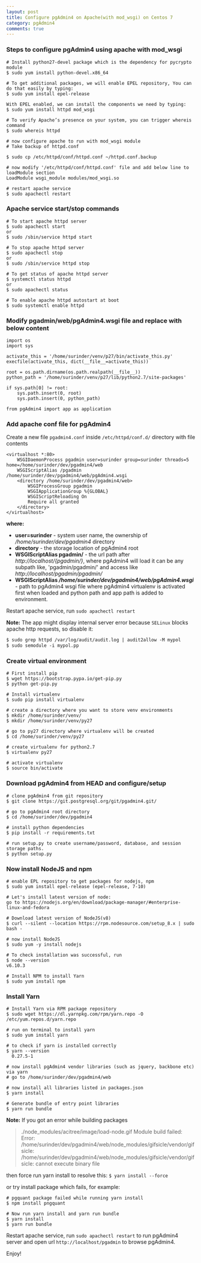 ```yaml
---
layout: post
title: Configure pgAdmin4 on Apache(with mod_wsgi) on Centos 7
category: pgAdmin4
comments: true
---
```


### Steps to configure pgAdmin4 using apache with mod_wsgi

```
# Install python27-devel package which is the dependency for pycrypto module
$ sudo yum install python-devel.x86_64

# To get additional packages, we will enable EPEL repository, You can do that easily by typing:
$ sudo yum install epel-release

With EPEL enabled, we can install the components we need by typing:
$ sudo yum install httpd mod_wsgi

# To verify Apache’s presence on your system, you can trigger whereis command
$ sudo whereis httpd

# now configure apache to run with mod_wsgi module
# Take backup of httpd.conf

$ sudo cp /etc/httpd/conf/httpd.conf ~/httpd.conf.backup

# now modify '/etc/httpd/conf/httpd.conf' file and add below line to loadModule section
LoadModule wsgi_module modules/mod_wsgi.so

# restart apache service
$ sudo apachectl restart
```

### Apache service start/stop commands

```
# To start apache httpd server
$ sudo apachectl start
or
$ sudo /sbin/service httpd start

# To stop apache httpd server
$ sudo apachectl stop
or
$ sudo /sbin/service httpd stop

# To get status of apache httpd server
$ systemctl status httpd
or
$ sudo apachectl status

# To enable apache httpd autostart at boot
$ sudo systemctl enable httpd
```

### Modify pgadmin/web/pgAdmin4.wsgi file and replace with below content
```
import os
import sys

activate_this = '/home/surinder/venv/p27/bin/activate_this.py'
execfile(activate_this, dict(__file__=activate_this))

root = os.path.dirname(os.path.realpath(__file__))
python_path = '/home/surinder/venv/p27/lib/python2.7/site-packages'

if sys.path[0] != root:
    sys.path.insert(0, root)
    sys.path.insert(0, python_path)

from pgAdmin4 import app as application
```

### Add apache conf file for pgAdmin4
Create a new file `pgadmin4.conf` inside `/etc/httpd/conf.d/` directory with file contents

```
<virtualhost *:80>
    WSGIDaemonProcess pgadmin user=surinder group=surinder threads=5 home=/home/surinder/dev/pgadmin4/web
    WSGIScriptAlias /pgadmin /home/surinder/dev/pgadmin4/web/pgAdmin4.wsgi
    <directory /home/surinder/dev/pgadmin4/web>
        WSGIProcessGroup pgadmin
        WSGIApplicationGroup %{GLOBAL}
        WSGIScriptReloading On
        Require all granted
    </directory>
</virtualhost>
```

**where:**

  - **user=surinder** - system user name, the ownership of _/home/surinder/dev/pgadmin4_ directory
  - **directory** - the storage location of pgAdmin4 root
  - **WSGIScriptAlias pgadmin/** - the url path after *http://localhost/{pgadmin/}*, where pgAdmin4 will load
  it can be any subpath like, 'pgadmin/pgadmin/' and access like *http://localhost/pgadmin/pgadmin/*
  - **WSGIScriptAlias _/home/surinder/dev/pgadmin4/web/pgAdmin4.wsgi_** - path to pgAdmin4 wsgi file where
  pgAdmin4 virtualenv is activated first when loaded and python path and app path is added to environment.


Restart apache service, run `sudo apachectl restart`

**Note:** The app might display internal server error because `SELinux` blocks apache http requests, so disable it:

``` html
$ sudo grep httpd /var/log/audit/audit.log | audit2allow -M mypol
$ sudo semodule -i mypol.pp
```


### Create virtual environment

```
# First install pip
$ wget https://bootstrap.pypa.io/get-pip.py
$ python get-pip.py

# Install virtualenv
$ sudo pip install virtualenv

# create a directory where you want to store venv environments
$ mkdir /home/surinder/venv/
$ mkdir /home/surinder/venv/py27

# go to py27 directory where virtualenv will be created
$ cd /home/surinder/venv/py27

# create virtualenv for python2.7
$ virtualenv py27

# activate virtualenv
$ source bin/activate
```

### Download pgAdmin4 from HEAD and configure/setup

```
# clone pgAdmin4 from git repository
$ git clone https://git.postgresql.org/git/pgadmin4.git/

# go to pgAdmin4 root directory
$ cd /home/surinder/dev/pgadmin4

# install python dependencies
$ pip install -r requirements.txt

# run setup.py to create username/password, database, and session storage paths.
$ python setup.py
```

### Now install NodeJS and npm

```
# enable EPL repository to get packages for nodejs, npm
$ sudo yum install epel-release (epel-release, 7-10)

# Let's install latest version of node:
go to https://nodejs.org/en/download/package-manager/#enterprise-linux-and-fedora

# Download latest version of NodeJS(v8)
$ curl --silent --location https://rpm.nodesource.com/setup_8.x | sudo bash -

# now install NodeJS
$ sudo yum -y install nodejs

# To check installation was successful, run
$ node --version
v6.10.3

# Install NPM to install Yarn
$ sudo yum install npm
```

### Install Yarn

```
# Install Yarn via RPM package repository
$ sudo wget https://dl.yarnpkg.com/rpm/yarn.repo -O /etc/yum.repos.d/yarn.repo

# run on terminal to install yarn
$ sudo yum install yarn

# to check if yarn is installed correctly
$ yarn --version
  0.27.5-1

# now install pgAdmin4 vendor libraries (such as jquery, backbone etc) via yarn
# go to /home/surinder/dev/pgadmin4/web

# now install all libraries listed in packages.json
$ yarn install

# Generate bundle of entry point libraries
$ yarn run bundle
```

**Note:** If you got an error while building packages

> ./node_modules/acitree/image/load-node.gif
> Module build failed: Error: /home/surinder/dev/pgadmin4/web/node_modules/gifsicle/vendor/gifsicle: /home/surinder/dev/pgadmin4/web/node_modules/gifsicle/vendor/gifsicle: cannot execute binary file

then force run yarn install to resolve this:
`$ yarn install --force`

or try install package which fails, for example:

```
# pgquant package failed while running yarn install
$ npm install pngquant

# Now run yarn install and yarn run bundle
$ yarn install
$ yarn run bundle
```

Restart apache service, run `sudo apachectl restart` to run pgAdmin4 server and
open url `http://localhost/pgadmin` to browse pgAdmin4.

Enjoy!
